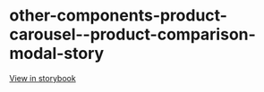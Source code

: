 # other-components-product-carousel--product-comparison-modal-story

[View in storybook](https://raw.githack.com/Independent-Digital-News-and-Media-Ltd/indy-branch-review/PR-7294-sb/index.html?path=/story/other-components-product-carousel--product-comparison-modal-story)